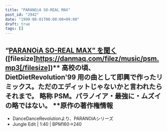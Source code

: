 ```yaml
---
title: "PARANOiA SO-REAL MAX"
post_id: "2942"
date: "1999-08-01T00:00:00+09:00"
draft: true
tags: []
---
```



## “[PARANOiA SO-REAL MAX” を聞く](/filez/music/psm.mp3) ([filesize]https://danmaq.com/filez/music/psm.mp3[/filesize])** 高校の頃、 DietDietRevolution'99 用の曲として即興で作ったリミックス。ただのエディットじゃないかと言われたらそれまで。 略称 PSM。パラノイア・最強に・ムズイの略ではない。  **原作の著作権情報

  * DanceDanceRevolutionより、PARANOiAシリーズ
  * Jungle Edit | 1:40 | BPM160→240
